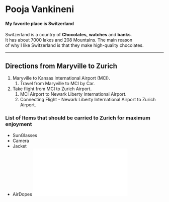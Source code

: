 # Pooja Vankineni
#### My favorite place is Switzerland

Switzerland is a country of **Chocolates**, **watches** and **banks**.<br>
It has about 7000 lakes and 208 Mountains. The main reason<br> of why I like Switzerland is that
they make high-quality chocolates.

---

## Directions from Maryville to Zurich
1. Maryville to Kansas International Airport (MCI).
    1. Travel from Maryville to MCI by Car.
2. Take flight from MCI to Zurich Airport.
    1. MCI Airport to Newark Liberty International Airport.
    2. Connecting Flight - Newark Liberty International Airport to Zurich Airport.<br>
### List of Items that should be carried to Zurich for maximum enjoyment
* SunGlasses
* Camera
* Jacket
* AirDopes
![Link to AboutMe](./AboutMe.md) 